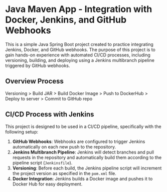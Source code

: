 # Java Maven App - Integration with Docker, Jenkins, and GitHub Webhooks

This is a simple Java Spring Boot project created to practice integrating Jenkins, Docker, and GitHub webhooks. 
The purpose of this project is to gain hands-on experience with automated CI/CD processes, including versioning, 
building, and deploying using a Jenkins multibranch pipeline triggered by GitHub webhooks.

## Overview Process
Versioning > Build JAR > Build Docker Image > Push to DockerHub > Deploy to server > Commit to GitHub repo

## CI/CD Process with Jenkins

This project is designed to be used in a CI/CD pipeline, specifically with the following setup:
1. **GitHub Webhooks**: Webhooks are configured to trigger Jenkins automatically on each new push to the repository.
2. **Jenkins Multibranch Pipeline**: Jenkins will detect branches and pull requests in the repository and automatically 
build them according to the pipeline script (`Jenkinsfile`).
3. **Versioning**: Before each build, the Jenkins pipeline script will increment the project version as specified in 
the `pom.xml` file.
4. **Docker Integration**: Jenkins builds a Docker image and pushes it to Docker Hub for easy deployment.
